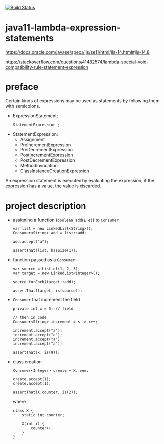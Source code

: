 [![Build Status](https://travis-ci.com/mtumilowicz/java11-lambda-expression-statements.svg?branch=master)](https://travis-ci.com/mtumilowicz/java11-lambda-expression-statements)

# java11-lambda-expression-statements
https://docs.oracle.com/javase/specs/jls/se11/html/jls-14.html#jls-14.8

https://stackoverflow.com/questions/41482574/lambda-special-void-compatibility-rule-statement-expression

# preface
Certain kinds of expressions may be used as 
statements by following them with semicolons.

* ExpressionStatement:
    ```
    StatementExpression ;
    ```
* StatementExpression:
    * Assignment 
    * PreIncrementExpression 
    * PreDecrementExpression 
    * PostIncrementExpression 
    * PostDecrementExpression 
    * MethodInvocation 
    * ClassInstanceCreationExpression
    
An expression statement is executed by evaluating the expression; 
if the expression has a value, the value is discarded.

# project description
* assigning a function (`boolean add(E e)`) to `Consumer`
    ```
    var list = new LinkedList<String>();
    Consumer<String> add = list::add;
    
    add.accept("a");
    
    assertThat(list, hasSize(1));
    ```
* function passed as a `Consumer`
    ```
    var source = List.of(1, 2, 3);
    var target = new LinkedList<Integer>();
    
    source.forEach(target::add);
    
    assertThat(target, is(source));
    ```
* `Consumer` that increment the field
    ```
    private int x = 5; // field
    
    // then in code
    Consumer<String> increment = s -> x++;
    
    increment.accept("a");
    increment.accept("a");
    increment.accept("a");
    increment.accept("a");
    
    assertThat(x, is(9));
    ```
* class creation
    ```
    Consumer<Integer> create = X::new;
    
    create.accept(1);
    create.accept(1);
    
    assertThat(X.counter, is(2));
    ```
    where
    ```
    class X {
        static int counter;
    
        X(int i) {
            counter++;
        }
    }
    ```